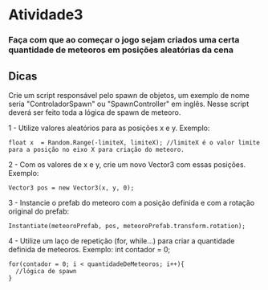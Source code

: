 # Atividade3

<h3> Faça com que ao começar o jogo sejam criados uma certa quantidade de meteoros em posições aleatórias da cena</h3>

<h2> Dicas </h2>

Crie um script responsável pelo spawn de objetos, um exemplo de nome seria "ControladorSpawn" ou "SpawnController" em inglês. Nesse script deverá ser feito toda a lógica de spawn de meteoro.

1 - Utilize valores aleatórios para as posições x e y. Exemplo:

`float x  = Random.Range(-limiteX, limiteX); //limiteX é o valor limite para a posição no eixo X para criação do meteoro.`

2 - Com os valores de x e y, crie um novo Vector3 com essas posições. Exemplo:

`Vector3 pos = new Vector3(x, y, 0);`

3 - Instancie o prefab do meteoro com a posição definida e com a rotação original do prefab:

`Instantiate(meteoroPrefab, pos, meteoroPrefab.transform.rotation);`

4 - Utilize um laço de repetição (for, while...) para criar a quantidade definida de meteoros. Exemplo:
int contador = 0;

```
for(contador = 0; i < quantidadeDeMeteoros; i++){
  //lógica de spawn
}
```

